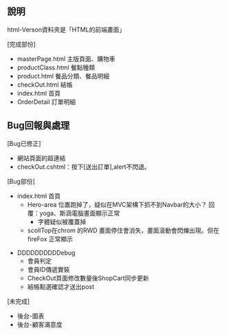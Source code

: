 ## 說明
html-Verson資料夾是「HTML的前端畫面」

[完成部份]
* masterPage.html    主版頁面、購物車
* productClass.html  餐點種類
* product.html       餐品分類、餐品明細
* checkOut.html      結帳
* index.html	     首頁
* OrderDetail	     訂單明細

## Bug回報與處理
[Bug已修正]
* 網站頁面的超連結
* checkOut.cshtml：按下[送出訂單],alert不閃退。

[Bug部份]

* index.html 首頁	
	* Hero-area 位置跑掉了，疑似在MVC架構下抓不到Navbar的大小？ 回覆：yoga、斯涵電腦畫面顯示正常
	  * 字體疑似被覆蓋掉
	* scollTop在chrom 的RWD 畫面停住會消失，畫面滾動會閃爍出現。但在 fireFox 正常顯示


	

- DDDDDDDDDDebug
	- 會員判定
	- 會員ID傳遞實裝
	- CheckOut頁面修改數量後ShopCart同步更新
	- 結帳點選確認才送出post


[未完成]
* 後台-圖表
* 後台-顧客滿意度


